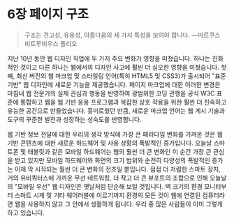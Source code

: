 # 6장 페이지 구조

> 구조는 견고성, 유용성, 아름다움의 세 가지 특성을 보여야 합니다.
> —마르쿠스 비트루비우스 폴리오

지난 10년 동안 웹 디자인 직업에 두 가지 주요 변화가 영향을 미쳤습니다. 하나는 진화적인 것이고 다른 하나는 웹에서의 디자인 사고에 훨씬 더 심오한 영향을 미쳤습니다. 첫째, 최신 버전의 웹 마크업 및 스타일링 언어(특히 HTML5 및 CSS3)가 출시되어 "표준 기반" 웹 디자인에 새로운 기능을 제공했습니다. 페이지 마크업에 대한 이러한 변경은 마침내 웹 전문가의 실제 관심과 행동을 반영하여 광범위한 코딩 관행을 공식 W3C 표준에 통합하고 웹을 웹 기반 응용 프로그램과 복잡한 상호 작용을 위한 훨씬 더 친숙하고 유능한 공간으로 만들었습니다. 흥미로웠던 만큼, 새로운 마크업 언어는 웹 게시 기술과 도구의 꾸준한 발전과 성장하는 성숙도를 반영합니다.

웹 기반 정보 전달에 대한 우리의 생각 방식에 가장 큰 패러다임 변화를 가져온 것은 웹 기반 콘텐츠에 대한 새로운 하드웨어 및 사용 상황의 폭발적인 증가입니다. 오늘날 스마트폰 및 태블릿과 같은 모바일 하드웨어는 웹의 훨씬 더 큰 변화인 이 순간 가장 큰 관심을 받고 있지만 모바일 하드웨어와 화면의 크기 범위와 순전히 다양성의 폭발적인 증가는 이제 막 시작되는 훨씬 더 큰 변화의 전조일 뿐입니다. 점점 더 저렴한 스마트 장치, 거의 유비쿼터스에 가까운 무선 네트워킹, 더 작고 더 큰 뷰포트의 조합으로 인해 오늘날의 "모바일 우선" 웹 디자인은 옛날처럼 단순해 보일 것입니다. 벽 크기의 환경 모니터부터 스마트 시계 및 기타 웨어러블에 이르기까지 환경의 모든 것이 웹에 연결된 컴퓨터라면 웹을 사용하지 않고 그 안에서 생활하게 됩니다. 우리 중 많은 사람들이 이미 그렇게 하고 있습니다.
